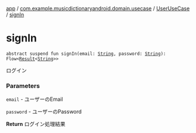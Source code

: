 [app](../../index.md) / [com.example.musicdictionaryandroid.domain.usecase](../index.md) / [UserUseCase](index.md) / [signIn](./sign-in.md)

# signIn

`abstract suspend fun signIn(email: `[`String`](https://kotlinlang.org/api/latest/jvm/stdlib/kotlin/-string/index.html)`, password: `[`String`](https://kotlinlang.org/api/latest/jvm/stdlib/kotlin/-string/index.html)`): Flow<`[`Result`](../../com.example.domain.model.value/-result/index.md)`<`[`String`](https://kotlinlang.org/api/latest/jvm/stdlib/kotlin/-string/index.html)`>>`

ログイン

### Parameters

`email` - ユーザーのEmail

`password` - ユーザーのPassword

**Return**
ログイン処理結果

